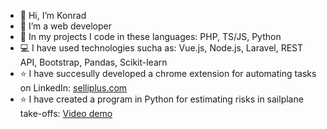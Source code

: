- 👋 Hi, I’m Konrad
- 👀 I’m a web developer
- 🌱 In my projects I code in these languages: PHP, TS/JS, Python
- 💻 I have used technologies sucha as: Vue.js, Node.js, Laravel, REST API, Bootstrap, Pandas, Scikit-learn
- ⭐ I have succesully developed a chrome extension for automating tasks on LinkedIn: <a href="https://selliplus.com/">selliplus.com</a>
- ⭐ I have created a program in Python for estimating risks in sailplane take-offs: <a href="https://www.youtube.com/watch?v=Yky1hlz4Aqs">Video demo</a>

<!---
Konrad48/Konrad48 is a ✨ special ✨ repository because its `README.md` (this file) appears on your GitHub profile.
You can click the Preview link to take a look at your changes.
--->
